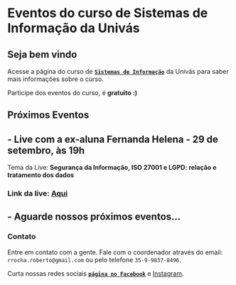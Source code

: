 # Eventos do curso de Sistemas de Informação da Univás

## Seja bem vindo

Acesse a página do curso de **[`Sistemas de Informação`](https://www.univas.edu.br/menu/ensino/graduacao/curso.asp?id=13)** da Univás para saber mais informações sobre o curso.

Participe dos eventos do curso, é **gratuito :)**

## Próximos Eventos

## - Live com a ex-aluna Fernanda Helena - 29 de setembro, às 19h

Tema da Live: **Segurança da Informação, ISO 27001 e LGPD: relação e tratamento dos dados**

### Link da live: [Aqui](https://teams.microsoft.com/l/meetup-join/19%3a358862f8e0d44d5a8babef0647514070%40thread.tacv2/1601387327313?context=%7b%22Tid%22%3a%22b8db375c-4870-4bac-9681-7689b94cf239%22%2c%22Oid%22%3a%22de7cdb1a-bafe-48b5-96d6-e9f55e841b58%22%7d)

## - Aguarde nossos próximos eventos...


### Contato
Entre em contato com a gente. Fale com o coordenador através do email: `rrocha.roberto@gmail.com` ou pelo telefone `35-9-9837-8496`.

Curta nossas redes sociais **[`página no Facebook`](https://www.facebook.com/Univas.edu)** e [Instagram](instagram.com/univas_oficial).
